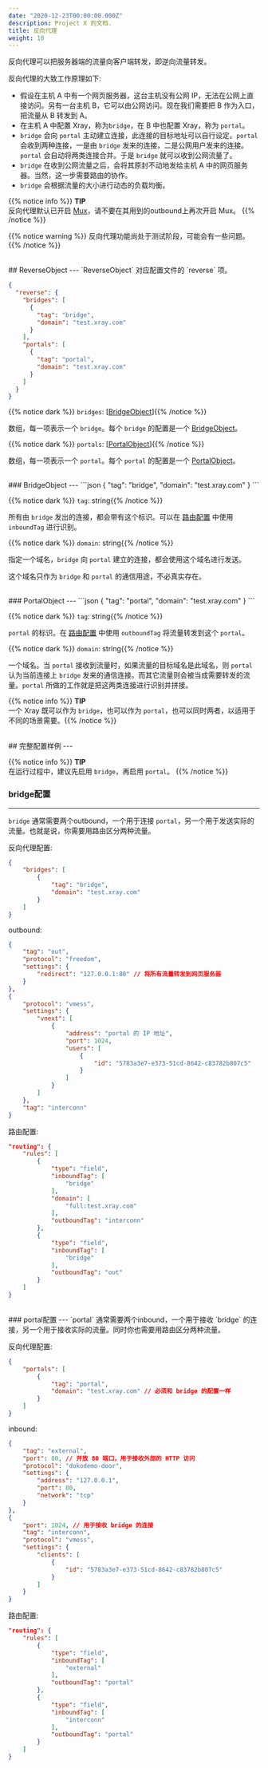 ```yaml
---
date: "2020-12-23T00:00:00.000Z"
description: Project X 的文档.
title: 反向代理
weight: 10
---
```


反向代理可以把服务器端的流量向客户端转发，即逆向流量转发。

反向代理的大致工作原理如下:

* 假设在主机 A 中有一个网页服务器，这台主机没有公网 IP，无法在公网上直接访问。另有一台主机 B，它可以由公网访问。现在我们需要把 B 作为入口，把流量从 B 转发到 A。
* 在主机 A 中配置 Xray，称为`bridge`，在 B 中也配置 Xray，称为 `portal`。
* `bridge` 会向 `portal` 主动建立连接，此连接的目标地址可以自行设定。`portal` 会收到两种连接，一是由 `bridge` 发来的连接，二是公网用户发来的连接。`portal` 会自动将两类连接合并。于是 `bridge` 就可以收到公网流量了。
* `bridge` 在收到公网流量之后，会将其原封不动地发给主机 A 中的网页服务器。当然，这一步需要路由的协作。
* `bridge` 会根据流量的大小进行动态的负载均衡。

{{% notice info %}}
**TIP**\
反向代理默认已开启 [Mux](/develop/protocols/muxcool/)，请不要在其用到的outbound上再次开启 Mux。
{{% /notice %}}

{{% notice warning %}}
反向代理功能尚处于测试阶段，可能会有一些问题。
{{% /notice %}}

<br />
## ReverseObject
---
`ReverseObject` 对应配置文件的 `reverse` 项。

```json
{
  "reverse": {
    "bridges": [
      {
        "tag": "bridge",
        "domain": "test.xray.com"
      }
    ],
    "portals": [
      {
        "tag": "portal",
        "domain": "test.xray.com"
      }
    ]
  }
}
```

{{% notice dark %}} `bridges`: \[[BridgeObject](#bridgeobject)\]{{% /notice %}}


数组，每一项表示一个 `bridge`。每个 `bridge` 的配置是一个 [BridgeObject](#bridgeobject)。

{{% notice dark %}} `portals`: \[[PortalObject](#portalobject)\]{{% /notice %}}


数组，每一项表示一个 `portal`。每个 `portal` 的配置是一个 [PortalObject](#bridgeobject)。

<br />
### BridgeObject
---
```json
{
    "tag": "bridge",
    "domain": "test.xray.com"
}
```

{{% notice dark %}} `tag`: string{{% /notice %}}


所有由 `bridge` 发出的连接，都会带有这个标识。可以在 [路由配置](../routing) 中使用 `inboundTag` 进行识别。

{{% notice dark %}} `domain`: string{{% /notice %}}


指定一个域名，`bridge` 向 `portal` 建立的连接，都会使用这个域名进行发送。

这个域名只作为 `bridge` 和 `portal` 的通信用途，不必真实存在。

<br />
### PortalObject
---
```json
{
    "tag": "portal",
    "domain": "test.xray.com"
}
```

{{% notice dark %}} `tag`: string{{% /notice %}}


`portal` 的标识。在  [路由配置](../routing) 中使用 `outboundTag` 将流量转发到这个 `portal`。

{{% notice dark %}} `domain`: string{{% /notice %}}


一个域名。当 `portal` 接收到流量时，如果流量的目标域名是此域名，则 `portal` 认为当前连接上 `bridge` 发来的通信连接。而其它流量则会被当成需要转发的流量。`portal` 所做的工作就是把这两类连接进行识别并拼接。

{{% notice info %}}
**TIP**\
一个 Xray 既可以作为 `bridge`，也可以作为 `portal`，也可以同时两者，以适用于不同的场景需要。{{% /notice %}}

<br />
## 完整配置样例
---

{{% notice info %}}
**TIP**\
在运行过程中，建议先启用 `bridge`，再启用 `portal`。
{{% /notice %}}

### bridge配置
---
`bridge` 通常需要两个outbound，一个用于连接 `portal`，另一个用于发送实际的流量。也就是说，你需要用路由区分两种流量。

反向代理配置:

```json
{
    "bridges": [
        {
            "tag": "bridge",
            "domain": "test.xray.com"
        }
    ]
}
```

outbound:

```json
{
    "tag": "out",
    "protocol": "freedom",
    "settings": {
        "redirect": "127.0.0.1:80" // 将所有流量转发到网页服务器
    }
},
{
    "protocol": "vmess",
    "settings": {
        "vnext": [
            {
                "address": "portal 的 IP 地址",
                "port": 1024,
                "users": [
                    {
                        "id": "5783a3e7-e373-51cd-8642-c83782b807c5"
                    }
                ]
            }
        ]
    },
    "tag": "interconn"
}
```

路由配置:

```json
"routing": {
    "rules": [
        {
            "type": "field",
            "inboundTag": [
                "bridge"
            ],
            "domain": [
                "full:test.xray.com"
            ],
            "outboundTag": "interconn"
        },
        {
            "type": "field",
            "inboundTag": [
                "bridge"
            ],
            "outboundTag": "out"
        }
    ]
}
```

<br />
### portal配置
---
`portal` 通常需要两个inbound，一个用于接收 `bridge` 的连接，另一个用于接收实际的流量。同时你也需要用路由区分两种流量。

反向代理配置:

```json
{
    "portals": [
        {
            "tag": "portal",
            "domain": "test.xray.com" // 必须和 bridge 的配置一样
        }
    ]
}
```

inbound:

```json
{
    "tag": "external",
    "port": 80, // 开放 80 端口，用于接收外部的 HTTP 访问
    "protocol": "dokodemo-door",
    "settings": {
        "address": "127.0.0.1",
        "port": 80,
        "network": "tcp"
    }
},
{
    "port": 1024, // 用于接收 bridge 的连接
    "tag": "interconn",
    "protocol": "vmess",
    "settings": {
        "clients": [
            {
                "id": "5783a3e7-e373-51cd-8642-c83782b807c5"
            }
        ]
    }
}
```

路由配置:

```json
"routing": {
    "rules": [
        {
            "type": "field",
            "inboundTag": [
                "external"
            ],
            "outboundTag": "portal"
        },
        {
            "type": "field",
            "inboundTag": [
                "interconn"
            ],
            "outboundTag": "portal"
        }
    ]
}
```

